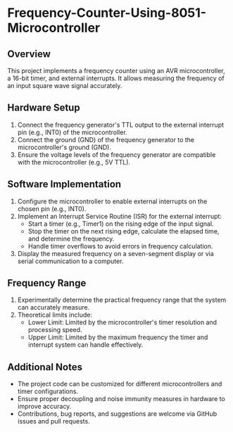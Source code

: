 # Frequency-Counter-Using-8051-Microcontroller

## Overview

This project implements a frequency counter using an AVR microcontroller, a 16-bit timer, and external interrupts. It allows measuring the frequency of an input square wave signal accurately.

## Hardware Setup

1. Connect the frequency generator's TTL output to the external interrupt pin (e.g., INT0) of the microcontroller.
2. Connect the ground (GND) of the frequency generator to the microcontroller's ground (GND).
3. Ensure the voltage levels of the frequency generator are compatible with the microcontroller (e.g., 5V TTL).

## Software Implementation

1. Configure the microcontroller to enable external interrupts on the chosen pin (e.g., INT0).
2. Implement an Interrupt Service Routine (ISR) for the external interrupt:
   - Start a timer (e.g., Timer1) on the rising edge of the input signal.
   - Stop the timer on the next rising edge, calculate the elapsed time, and determine the frequency.
   - Handle timer overflows to avoid errors in frequency calculation.
3. Display the measured frequency on a seven-segment display or via serial communication to a computer.

## Frequency Range

1. Experimentally determine the practical frequency range that the system can accurately measure.
2. Theoretical limits include:
   - Lower Limit: Limited by the microcontroller's timer resolution and processing speed.
   - Upper Limit: Limited by the maximum frequency the timer and interrupt system can handle effectively.

## Additional Notes

- The project code can be customized for different microcontrollers and timer configurations.
- Ensure proper decoupling and noise immunity measures in hardware to improve accuracy.
- Contributions, bug reports, and suggestions are welcome via GitHub issues and pull requests.

